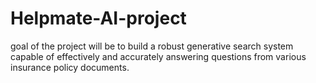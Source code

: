 # Helpmate-AI-project
goal of the project will be to build a robust generative search system capable of effectively and accurately answering questions from various insurance policy documents.
